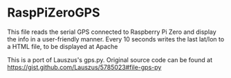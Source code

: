 # RaspPiZeroGPS
This file reads the serial GPS connected to Raspberry Pi Zero and display the info in a user-friendly manner. Every 10 seconds writes the last lat/lon to a HTML file, to be displayed at Apache

This is a port of Lauszus's gps.py. Original source code can be found at https://gist.github.com/Lauszus/5785023#file-gps-py


